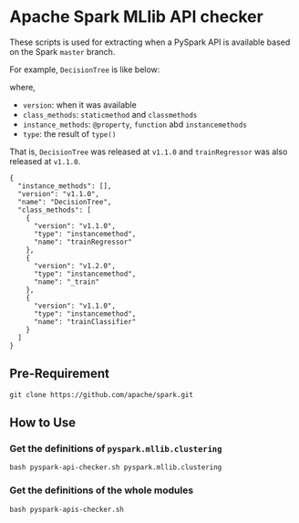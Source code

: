 # Apache Spark MLlib API checker

These scripts is used for extracting when a PySpark API is available based on the Spark `master` branch.

For example, `DecisionTree` is like below:

where,
- `version`: when it was available
- `class_methods`: `staticmethod` and `classmethods`
- `instance_methods`: `@property`, `function` abd `instancemethods`
- `type`: the result of `type()`

That is, `DecisionTree` was released at `v1.1.0` and `trainRegressor` was also released at `v1.1.0`.

```
{
  "instance_methods": [],
  "version": "v1.1.0",
  "name": "DecisionTree",
  "class_methods": [
    {
      "version": "v1.1.0",
      "type": "instancemethod",
      "name": "trainRegressor"
    },
    {
      "version": "v1.2.0",
      "type": "instancemethod",
      "name": "_train"
    },
    {
      "version": "v1.1.0",
      "type": "instancemethod",
      "name": "trainClassifier"
    }
  ]
}
```

## Pre-Requirement

```
git clone https://github.com/apache/spark.git
```

## How to Use

### Get the definitions of `pyspark.mllib.clustering`

```
bash pyspark-api-checker.sh pyspark.mllib.clustering
```

### Get the definitions of the whole modules

```
bash pyspark-apis-checker.sh
```
